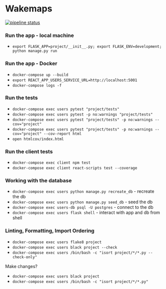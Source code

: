 # Wakemaps

[![pipeline status](https://gitlab.com/nicholaspretorius/wakemaps-test/badges/master/pipeline.svg)](https://gitlab.com/nicholaspretorius/wakemaps-test/commits/master)

### Run the app - local machine

* `export FLASK_APP=project/__init__.py; export FLASK_ENV=development; python manage.py run`

### Run the app - Docker

* `docker-compose up --build`
* `export REACT_APP_USERS_SERVICE_URL=http://localhost:5001`
* `docker-compose logs -f`

### Run the tests

* `docker-compose exec users pytest "project/tests"`
* `docker-compose exec users pytest -p no:warnings "project/tests"`
* `docker-compose exec users pytest "project/tests" -p no:warnings --cov="project"`
* `docker-compose exec users pytest "project/tests" -p no:warnings --cov="project" --cov-report html`
* `open htmlcov/index.html`

### Run the client tests

* `docker-compose exec client npm test`
* `docker-compose exec client react-scripts test --coverage`

### Working with the database

* `docker-compose exec users python manage.py recreate_db` - recreate the db
* `docker-compose exec users python manage.py seed_db` - seed the db
* `docker-compose exec users-db psql -U postgres` - connect to the db
* `docker-compose exec users flask shell` - interact with app and db from shell

### Linting, Formatting, Import Ordering

* `docker-compose exec users flake8 project`
* `docker-compose exec users black project --check`
* `docker-compose exec users /bin/bash -c "isort project/*/*.py --check-only"`

Make changes? 

* `docker-compose exec users black project`
* `docker-compose exec users /bin/bash -c "isort project/*/*.py"`